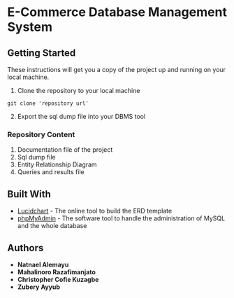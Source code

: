 # E-Commerce Database Management System




## Getting Started

These instructions will get you a copy of the project up and running on your local machine.

1. Clone the repository to your local machine
```
git clone 'repository url'
```
2. Export the sql dump file into your DBMS tool

### Repository Content

1. Documentation file of the project
2. Sql dump file
3. Entity Relationship Diagram
4. Queries and results file

## Built With

* [Lucidchart](https://www.lucidchart.com/invitations/accept/a4359261-b665-4dce-9faf-7b66df679bf2) - The online tool to build the ERD template
* [phpMyAdmin](https://maven.apache.org/) - The software tool to handle the administration of MySQL and the whole database

## Authors

* **Natnael Alemayu**
* **Mahalinoro Razafimanjato**
* **Christopher Cofie Kuzagbe**
* **Zubery Ayyub**
